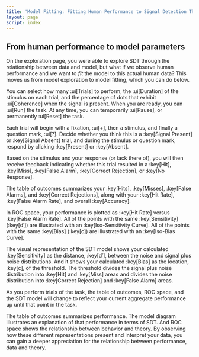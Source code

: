 ```yaml
---
title: 'Model Fitting: Fitting Human Performance to Signal Detection Theory'
layout: page
script: index
---
```


## From human performance to model parameters

On the exploration page, you were able to explore SDT through the relationship between data and
model, but what if we observe human performance and we want to *fit* the model to this actual human
data? This moves us from model exploration to model fitting, which you can do below.

You can select how many :ui[Trials] to perform, the :ui[Duration] of the stimulus on each trial, and
the percentage of dots that exhibit :ui[Coherence] when the signal is present. When you are ready,
you can :ui[Run] the task. At any time, you can temporarily :ui[Pause], or permanently :ui[Reset]
the task.

Each trial will begin with a fixation, :ui[+], then a stimulus, and finally a question mark, :ui[?].
Decide whether you think this is a :key[Signal Present] or :key[Signal Absent] trial, and during the
stimulus or question mark, respond by clicking :key[Present] or :key[Absent].

Based on the stimulus and your response (or lack there of), you will then receive feedback
indicating whether this trial resulted in a :key[Hit], :key[Miss], :key[False Alarm], :key[Correct
Rejection], or :key[No Response].

The table of outcomes summarizes your :key[Hits], :key[Misses], :key[False Alarms], and :key[Correct
Rejections], along with your :key[Hit Rate], :key[False Alarm Rate], and overall :key[Accuracy].

In ROC space, your performance is plotted as :key[Hit Rate] versus :key[False Alarm Rate]. All of
the points with the same :key[Sensitivity] (:key[d′]) are illustrated with an :key[Iso-Sensitivity
Curve]. All of the points with the same :key[Bias] (:key[c]) are illustrated with an :key[Iso-Bias
Curve].

The visual representation of the SDT model shows your calculated :key[Sensitivity] as the distance,
:key[d′], between the noise and signal plus noise distributions. And it shows your calculated
:key[Bias] as the location, :key[c], of the threshold. The threshold divides the signal plus noise
distribution into :key[Hit] and :key[Miss] areas and divides the noise distribution into
:key[Correct Rejection] and :key[False Alarm] areas.

As you perform trials of the task, the table of outcomes, ROC space, and the SDT model will change
to reflect your current aggregate performance up until that point in the task.

<sdt-example-human>
  <detectable-control coherence=".5" trials="10" duration="1000" run pause reset></detectable-control>
  <rdk-task coherence=".5" trials="10" duration="1000" wait="1000" iti="1000"></rdk-task>
  <detectable-response interactive trial feedback="outcome"></detectable-response>
  <detectable-table numeric summary="stimulusRates accuracy" hits="0" misses="0" false-alarms="0" correct-rejections="0">
    </detectable-table>
  <roc-space point="all" iso-d="all" iso-c="all" far=".5" hr=".5"></roc-space>
  <sdt-model threshold bias distributions sensitivity histogram color="outcome" d="0" c="0">
    </sdt-model>
</sdt-example-human>

The table of outcomes summarizes performance. The model diagram illustrates an explanation of that
performance in terms of SDT. And ROC space shows the relationship between behavior and theory. By
observing how these different representations present and interpret your data, you can gain a deeper
appreciation for the relationship between performance, data and theory.

